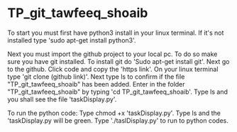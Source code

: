 # TP_git_tawfeeq_shoaib

To start you must first have python3 install in your linux terminal.
If it's not installed type 'sudo apt-get install python3'.

Next you must import the github project to your local pc.
To do so make sure you have git installed.
To install git do 'Sudo apt-get install git'.
Next go to the github. Click code and copy the 'https link'.
On your linux terminal type 'git clone (github link)'.
Next type ls to confirm if the file "TP_git_tawfeeq_shoaib" has been added.
Enter in the folder "TP_git_tawfeeq_shoaib" by typing 'cd TP_git_tawfeeq_shoaib'.
Type ls and you shall see the file 'taskDisplay.py'.

To run the python code:
Type chmod +x 'taskDisplay.py'.
Type ls and the 'taskDisplay.py will be green.
Type './taslDisplay.py' to run to python codes.


